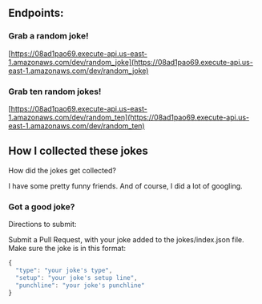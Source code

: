 ## Endpoints:

### Grab a random joke!

[https://08ad1pao69.execute-api.us-east-1.amazonaws.com/dev/random_joke](https://08ad1pao69.execute-api.us-east-1.amazonaws.com/dev/random_joke)

### Grab ten random jokes!

[https://08ad1pao69.execute-api.us-east-1.amazonaws.com/dev/random_ten](https://08ad1pao69.execute-api.us-east-1.amazonaws.com/dev/random_ten)



## How I collected these jokes

How did the jokes get collected?

I have some pretty funny friends. And of course, I did a lot of googling.


### Got a good joke?

Directions to submit:

Submit a Pull Request, with your joke added to the jokes/index.json file. Make sure the joke is in this format:

```javascript
{
  "type": "your joke's type",
  "setup": "your joke's setup line",
  "punchline": "your joke's punchline"
}
```
